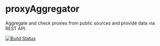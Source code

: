 # proxyAggregator
Aggregate and check proxies from public sources and provide data via REST API.

[![Build Status](https://travis-ci.org/Enuvid/proxyAggregator.svg?branch=master)](https://travis-ci.org/Enuvid/proxyAggregator)
